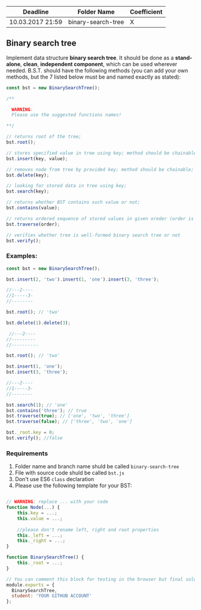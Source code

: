 ﻿Deadline         | Folder Name    | Coefficient
-----------------|----------------|---------------
10.03.2017 21:59 | binary-search-tree    | X

## Binary search tree
Implement data structure **binary search tree**. It should be done as a **stand-alone**, **clean**, **independent component**, which can be used wherever needed. B.S.T. should have the following methods (you can add your own methods, but the 7 listed below must be and named exactly as stated):

```js
const bst = new BinarySearchTree();

/** 

  WARNING:
  Please use the suggested functions names!

**/

// returns root of the tree;
bst.root();  

// stores specified value in tree using key; method should be chainable;
bst.insert(key, value); 

// removes node from tree by provided key; method should be chainable;
bst.delete(key); 

// looking for stored data in tree using key;
bst.search(key);

// returns whether BST contains such value or not;
bst.contains(value);

// returns ordered sequence of stored values in given oreder (order is boolean)
bst.traverse(order); 

// verifies whether tree is well-formed binary search tree or not  
bst.verify();  
``` 

### Examples:
```js
const bst = new BinarySearchTree();

bst.insert(2, 'two').insert(1, 'one').insert(3, 'three');

//---2----
//1-----3-
//--------

bst.root(); // 'two'

bst.delete(1).delete(3);

 //---2----
//---------
//----------

bst.root(); // 'two'

bst.insert(1, 'one');
bst.insert(3, 'three');

//---2----
//1-----3-
//--------

bst.search(1); // 'one'
bst.contains('three'); // true
bst.traverse(true); // ['one', 'two', 'three']
bst.traverse(false); // ['three', 'two', 'one']

bst._root.key = 0;
bst.verify(); //false

``` 

### Requirements

1. Folder name and branch name shuld be called `binary-search-tree`
2. File with source code shuld be called `bst.js`
3. Don't use ES6 `class` declaration
2. Please use the following template for your BST: 
```js

// WARNING: replace ... with your code
function Node(...) {
    this.key = ...;
    this.value = ...;
    
    //please don't rename left, right and root properties
    this._left = ...;
    this._right = ...;
}

function BinarySearchTree() {
    this._root = ...;
}

// You can comment this block for testing in the browser but final solution MUST contains this module.exports code
module.exports = {
  BinarySearchTree,
  student: 'YOUR GITHUB ACCOUNT'
};

```
